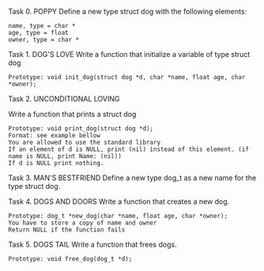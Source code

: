 Task 0. POPPY
Define a new type struct dog with the following elements:

    name, type = char *
    age, type = float
    owner, type = char *

Task 1. DOG'S LOVE
Write a function that initialize a variable of type struct dog

    Prototype: void init_dog(struct dog *d, char *name, float age, char *owner);

Task 2. UNCONDITIONAL LOVING


Write a function that prints a struct dog

    Prototype: void print_dog(struct dog *d);
    Format: see example bellow
    You are allowed to use the standard library
    If an element of d is NULL, print (nil) instead of this element. (if name is NULL, print Name: (nil))
    If d is NULL print nothing.

Task 3. MAN'S BESTFRIEND
	Define a new type dog_t as a new name for the type struct dog.

Task 4. DOGS AND DOORS
Write a function that creates a new dog.

    Prototype: dog_t *new_dog(char *name, float age, char *owner);
    You have to store a copy of name and owner
    Return NULL if the function fails

Task 5. DOGS TAIL
Write a function that frees dogs.

    Prototype: void free_dog(dog_t *d);

